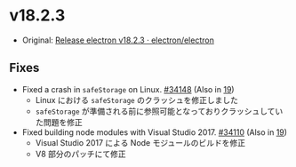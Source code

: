 # v18.2.3

- Original: [Release electron v18.2.3 · electron/electron](https://github.com/electron/electron/releases/tag/v18.2.3)

## Fixes

- Fixed a crash in `safeStorage` on Linux. [#34148](https://github.com/electron/electron/pull/34148) (Also in [19](https://github.com/electron/electron/pull/34147))
  - Linux における `safeStorage` のクラッシュを修正しました
  - `safeStorage` が準備される前に参照可能となっておりクラッシュしていた問題を修正
- Fixed building node modules with Visual Studio 2017. [#34110](https://github.com/electron/electron/pull/34110) (Also in [19](https://github.com/electron/electron/pull/34164))
  - Visual Studio 2017 による Node モジュールのビルドを修正
  - V8 部分のパッチにて修正
